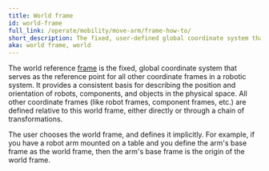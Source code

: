 ```yaml
---
title: World frame
id: world-frame
full_link: /operate/mobility/move-arm/frame-how-to/
short_description: The fixed, user-defined global coordinate system that is the reference point for all other coordinate frames in a robotic system.
aka: world frame, world
---
```


The world reference [frame](/operate/reference/services/frame-system/) is the fixed, global coordinate system that serves as the reference point for all other coordinate frames in a robotic system.
It provides a consistent basis for describing the position and orientation of robots, components, and objects in the physical space.
All other coordinate frames (like robot frames, component frames, etc.) are defined relative to this world frame, either directly or through a chain of transformations.

The user chooses the world frame, and defines it implicitly.
For example, if you have a robot arm mounted on a table and you define the arm's base frame as the world frame, then the arm's base frame is the origin of the world frame.
